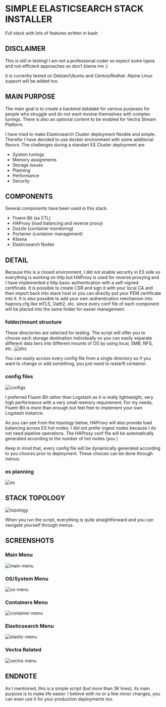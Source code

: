 # SIMPLE ELASTICSEARCH STACK INSTALLER
Full stack with lots of features written in bash

## DISCLAIMER
This is still in testing! I am not a professional coder so expect some typos and not-efficient approaches so don't blame me :)

It is currently tested on Debian/Ubuntu and Centos/Redhat. Alpine Linux support will be added too.

## MAIN PURPOSE
The main goal is to create a backend datalake for various purposes for people who struggle and do not want involve themselves with complex tunings. There is also an optional content to be enabled for Vectra Stream Platform.

I have tried to make Elasticsearch Cluster deployment flexible and simple. Therefor I have decided to use docker environment with some additional flavors.
The challenges during a standart ES Cluster deployment are
  - System tunings
  - Memory assignments
  - Storage issues
  - Planning
  - Performance
  - Security

## COMPONENTS
Several components have been used in this stack.
  - Fluent-Bit (as ETL)
  - HAProxy (load balancing and reverse proxy)
  - Dozzle (container monitoring)
  - Portainer (container management)
  - Kibana
  - Elasticsearch Nodes

## DETAIL
Because this is a closed environment, I did not enable security in ES side so everything is working on http but HAProxy is used for reverse proxying and I have implemented a http basic authentication with a self-signed certificate. It is possible to create CSR and sign it with your local CA and then import back into stack host or you can directly put your PEM certificate into it. It is also possible to add your own authentication mechanism into haproxy.cfg like mTLS, Oath2, etc. since every conf file of each component will be placed into the same folder for easier management.

### folder/mount structure
These directories are selected for testing. The script will offer you to choose each storage destination individually so you can easily separate different data tiers into different mounts of OS by using local, SMB, NFS, etc.
![dirs](./screenshots/folders.png)

You can easily access every config file from a single directory so if you want to change or add something, you just need to restarft container.
### config files
![configs](./screenshots/config-files.png)

I preferred Fluent-Bit rather than Logstash as it is really lightweight, very high performance with a very small memory requirement. For my needs, Fluent-Bit is more than enough but feel free to implement your own Logstash instance.

As you can see from the topology below, HAProxy will also provide load balancing across ES hot nodes. I did not prefer ingest nodes because I do not need pipeline operations. The HAProxy conf file will be automatically generated according to the number of hot nodes (you )

Keep in mind that, every config file will be dynamically generated according to you choices prior to deployment. These choices can be done through menus.

### es planning
![es](./screenshots/es-planning.png)


## STACK TOPOLOGY

![topology](./screenshots/stack-topology.svg)

When you run the script, everything is quite straightforward and you can navigate yourself through menus.

## SCREENSHOTS

### Main Menu
![main-menu](./screenshots/main-menu.png)

### OS/System Menu
![os-menu](./screenshots/os_system-menu.png)

### Containers Menu
![container-menu](./screenshots/container-menu.png)

### Elasticsearch Menu
![elastic-menu](./screenshots/elastic-menu.png)

### Vectra Related
![vectra-menu](./screenshots/vectra-menu.png)

## ENDNOTE
As I mentioned, this is a simple script (but more than 3K lines), its main purpose is to make life easier. 
I believe with no or a few minor changes, you can even use it for your production deployments too.